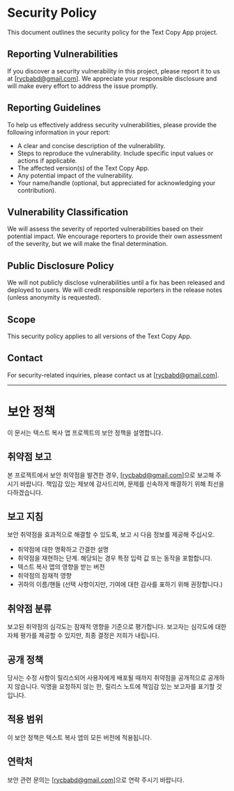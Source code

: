# Security Policy

This document outlines the security policy for the Text Copy App project.

## Reporting Vulnerabilities

If you discover a security vulnerability in this project, please report it to us at [rycbabd@gmail.com].  We appreciate your responsible disclosure and will make every effort to address the issue promptly.

## Reporting Guidelines

To help us effectively address security vulnerabilities, please provide the following information in your report:

*   A clear and concise description of the vulnerability.
*   Steps to reproduce the vulnerability.  Include specific input values or actions if applicable.
*   The affected version(s) of the Text Copy App.
*   Any potential impact of the vulnerability.
*   Your name/handle (optional, but appreciated for acknowledging your contribution).

## Vulnerability Classification

We will assess the severity of reported vulnerabilities based on their potential impact.  We encourage reporters to provide their own assessment of the severity, but we will make the final determination.

## Public Disclosure Policy

We will not publicly disclose vulnerabilities until a fix has been released and deployed to users. We will credit responsible reporters in the release notes (unless anonymity is requested).

## Scope

This security policy applies to all versions of the Text Copy App.

## Contact

For security-related inquiries, please contact us at [rycbabd@gmail.com].

---

# 보안 정책

이 문서는 텍스트 복사 앱 프로젝트의 보안 정책을 설명합니다.

## 취약점 보고

본 프로젝트에서 보안 취약점을 발견한 경우, [rycbabd@gmail.com]으로 보고해 주시기 바랍니다. 책임감 있는 제보에 감사드리며, 문제를 신속하게 해결하기 위해 최선을 다하겠습니다.

## 보고 지침

보안 취약점을 효과적으로 해결할 수 있도록, 보고 시 다음 정보를 제공해 주십시오.

*   취약점에 대한 명확하고 간결한 설명
*   취약점을 재현하는 단계. 해당되는 경우 특정 입력 값 또는 동작을 포함합니다.
*   텍스트 복사 앱의 영향을 받는 버전
*   취약점의 잠재적 영향
*   귀하의 이름/핸들 (선택 사항이지만, 기여에 대한 감사를 표하기 위해 권장합니다.)

## 취약점 분류

보고된 취약점의 심각도는 잠재적 영향을 기준으로 평가합니다. 보고자는 심각도에 대한 자체 평가를 제공할 수 있지만, 최종 결정은 저희가 내립니다.

## 공개 정책

당사는 수정 사항이 릴리스되어 사용자에게 배포될 때까지 취약점을 공개적으로 공개하지 않습니다. 익명을 요청하지 않는 한, 릴리스 노트에 책임감 있는 보고자를 표기할 것입니다.

## 적용 범위

이 보안 정책은 텍스트 복사 앱의 모든 버전에 적용됩니다.

## 연락처

보안 관련 문의는 [rycbabd@gmail.com]으로 연락 주시기 바랍니다.
